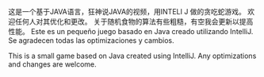 这是一个基于JAVA语言，狂神说JAVA的视频，用INTELI J 做的贪吃蛇游戏。 欢迎任何人对其优化和更改。
关于随机食物的算法有些粗糙，有空我会更新以提高性能。
Este es un pequeño juego basado en Java creado utilizando IntelliJ. Se agradecen todas las optimizaciones y cambios.

This is a small game based on Java created using IntelliJ. Any optimizations and changes are welcome.
